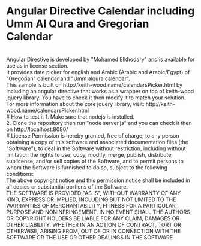 # Angular Directive Calendar including Umm Al Qura and Gregorian Calendar
<br>
Angular Directive is developed by "Mohamed Elkhodary" and is available for use as in license section.
<br>
It provides date picker for english and Arabic (Arabic and Arabic/Egypt) of "Gregorian" calendar and "Umm alqura calendar".
<br>
This sample is built on http://keith-wood.name/calendarsPicker.html by including an angular directive that works as a wrapper on top of keith-wood jquery library. You have to check it then modify it to match your solution.
<br>
For more information about the core jquery library, visit: http://keith-wood.name/calendarsPicker.html
<br>
# How to test it
1. Make sure that nodejs is installed.<br>
2. Clone the repository then run "node server.js" and you can check it then on http://localhost:8080/
<br> 
# License
Permission is hereby granted, free of charge, to any person obtaining a copy of this software and associated documentation files (the "Software"), to deal in the Software without restriction, including without limitation the rights to use, copy, modify, merge, publish, distribute, sublicense, and/or sell copies of the Software, and to permit persons to whom the Software is furnished to do so, subject to the following conditions:
<br>
The above copyright notice and this permission notice shall be included in all copies or substantial portions of the Software.
<br>
THE SOFTWARE IS PROVIDED "AS IS", WITHOUT WARRANTY OF ANY KIND, EXPRESS OR IMPLIED, INCLUDING BUT NOT LIMITED TO THE WARRANTIES OF MERCHANTABILITY, FITNESS FOR A PARTICULAR PURPOSE AND NONINFRINGEMENT. IN NO EVENT SHALL THE AUTHORS OR COPYRIGHT HOLDERS BE LIABLE FOR ANY CLAIM, DAMAGES OR OTHER LIABILITY, WHETHER IN AN ACTION OF CONTRACT, TORT OR OTHERWISE, ARISING FROM, OUT OF OR IN CONNECTION WITH THE SOFTWARE OR THE USE OR OTHER DEALINGS IN THE SOFTWARE.
